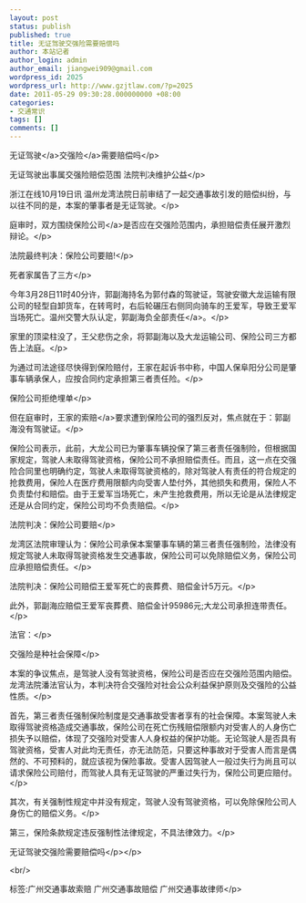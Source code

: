 ```yaml
---
layout: post
status: publish
published: true
title: 无证驾驶交强险需要赔偿吗
author: 本站记者
author_login: admin
author_email: jiangwei909@gmail.com
wordpress_id: 2025
wordpress_url: http://www.gzjtlaw.com/?p=2025
date: 2011-05-29 09:30:28.000000000 +08:00
categories:
- 交通常识
tags: []
comments: []
---
```

<p><p>无证<a>驾驶<&#47;a><a>交强险<&#47;a>需要赔偿吗<&#47;p><p>无证驾驶出事属交强险赔偿范围 法院判决维护公益<&#47;p><p>浙江在线10月19日讯 温州龙湾法院日前审结了一起交通事故引发的赔偿纠纷，与以往不同的是，本案的肇事者是无证驾驶。<&#47;p><p>庭审时，双方围绕<a>保险公司<&#47;a>是否应在交强险范围内，承担赔偿责任展开激烈辩论。<&#47;p><p>法院最终判决：保险公司要赔!<&#47;p><p>死者家属告了三方<&#47;p><p>今年3月28日11时40分许，郭副海持名为郭付森的驾驶证，驾驶安徽大龙运输有限公司的轻型自卸货车，在转弯时，右后轮碾压右侧同向骑车的王爱军，导致王爱军当场死亡。温州交警大队认定，郭副海负<a>全部责任<&#47;a>。<&#47;p><p>家里的顶梁柱没了，王父悲伤之余，将郭副海以及大龙运输公司、保险公司三方都告上法庭。<&#47;p><p>为通过司法途径尽快得到保险赔付，王家在起诉书中称，中国人保阜阳分公司是肇事车辆承保人，应按合同约定承担第三者责任险。<&#47;p><p>保险公司拒绝埋单<&#47;p><p>但在庭审时，王家的<a>索赔<&#47;a>要求遭到保险公司的强烈反对，焦点就在于：郭副海没有驾驶证。<&#47;p><p>保险公司表示，此前，大龙公司已为肇事车辆投保了第三者责任强制险，但根据国家规定，驾驶人未取得驾驶资格，保险公司不承担赔偿责任。而且，这一点在交强险合同里也明确约定，驾驶人未取得驾驶资格的，除对驾驶人有责任的符合规定的抢救费用，保险人在医疗费用限额内向受害人垫付外，其他损失和费用，保险人不负责垫付和赔偿。由于王爱军当场死亡，未产生抢救费用，所以无论是从法律规定还是从合同约定，保险公司均不负责赔偿。<&#47;p><p>法院判决：保险公司要赔<&#47;p><p>龙湾区法院审理认为：保险公司承保本案肇事车辆的第三者责任强制险，法律没有规定驾驶人未取得驾驶资格发生交通事故，保险公司可以免除赔偿义务，保险公司应承担赔偿责任。<&#47;p><p>法院判决：保险公司赔偿王爱军死亡的丧葬费、赔偿金计5万元。<&#47;p><p>此外，郭副海应赔偿王爱军丧葬费、赔偿金计95986元;大龙公司承担连带责任。<&#47;p><p>法官：<&#47;p><p>交强险是种社会保障<&#47;p><p>本案的争议焦点，是驾驶人没有驾驶资格，保险公司是否应在交强险范围内赔偿。龙湾法院潘法官认为，本判决符合交强险对社会公众利益保护原则及交强险的公益性质。<&#47;p><p>首先，第三者责任强制保险制度是交通事故受害者享有的社会保障。本案驾驶人未取得驾驶资格造成交通事故，保险公司在死亡伤残赔偿限额内对受害人的人身伤亡损失予以赔偿，体现了交强险对受害人人身权益的保护功能。无论驾驶人是否具有驾驶资格，受害人对此均无责任，亦无法防范，只要这种事故对于受害人而言是偶然的、不可预料的，就应该视为保险事故。受害人因驾驶人一般过失行为尚且可以请求保险公司赔付，而驾驶人具有无证驾驶的严重过失行为，保险公司更应赔付。<&#47;p><p>其次，有关强制性规定中并没有规定，驾驶人没有驾驶资格，可以免除保险公司人身伤亡的赔偿义务。<&#47;p><p>第三，保险条款规定违反强制性法律规定，不具法律效力。<&#47;p><p>无证驾驶交强险需要赔偿吗<&#47;p><&#47;p><br&#47;><p>标签:广州交通事故索赔 广州交通事故赔偿 广州交通事故律师<&#47;p>
